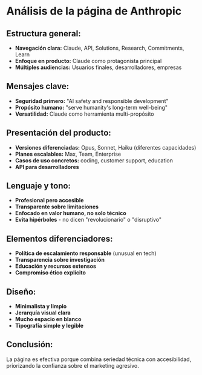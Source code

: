 # Análisis de la página de Anthropic

## Estructura general:
- **Navegación clara:** Claude, API, Solutions, Research, Commitments, Learn
- **Enfoque en producto:** Claude como protagonista principal
- **Múltiples audiencias:** Usuarios finales, desarrolladores, empresas

## Mensajes clave:
- **Seguridad primero:** "AI safety and responsible development" 
- **Propósito humano:** "serve humanity's long-term well-being"
- **Versatilidad:** Claude como herramienta multi-propósito

## Presentación del producto:
- **Versiones diferenciadas:** Opus, Sonnet, Haiku (diferentes capacidades)
- **Planes escalables:** Max, Team, Enterprise
- **Casos de uso concretos:** coding, customer support, education
- **API para desarrolladores**

## Lenguaje y tono:
- **Profesional pero accesible**
- **Transparente sobre limitaciones**
- **Enfocado en valor humano, no solo técnico**
- **Evita hipérboles** - no dicen "revolucionario" o "disruptivo"

## Elementos diferenciadores:
- **Política de escalamiento responsable** (unusual en tech)
- **Transparencia sobre investigación**
- **Educación y recursos extensos**
- **Compromiso ético explícito**

## Diseño:
- **Minimalista y limpio**
- **Jerarquía visual clara**
- **Mucho espacio en blanco**
- **Tipografía simple y legible**

## Conclusión:
La página es efectiva porque combina seriedad técnica con accesibilidad, priorizando la confianza sobre el marketing agresivo.